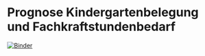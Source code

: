 # Prognose Kindergartenbelegung und Fachkraftstundenbedarf

[![Binder](https://mybinder.org/badge_logo.svg)](https://hub.gke.mybinder.org/user/spatiumensura-k-arten_occupancy-ue75r0kx/notebooks/occupancy.ipynb)    